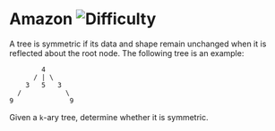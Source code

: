 # Amazon ![Difficulty](https://img.shields.io/badge/-EASY-green)
	
A tree is symmetric if its data and shape remain unchanged when it is reflected about the root node. The following tree is an example:
	
```
        4
      / | \
    3   5   3
  /           \
9              9
```
	
Given a `k`-ary tree, determine whether it is symmetric.
	

